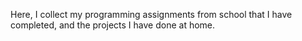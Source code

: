 Here, I collect my programming assignments from school that I have completed, and the projects I have done at home.
